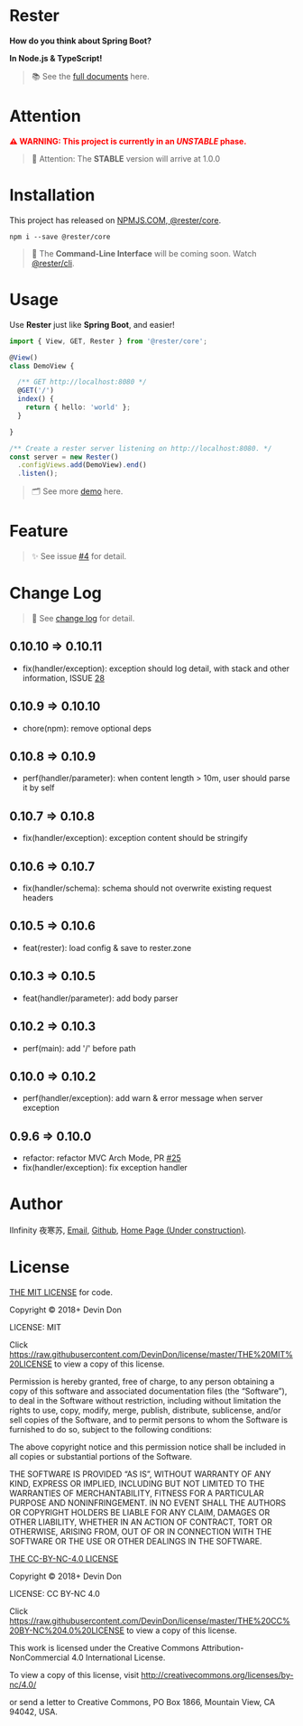 # Rester

**How do you think about Spring Boot?**

**In Node.js & TypeScript!**

> 📚 ​See the [full documents](https://github.com/DevinDon/rester-core/tree/master/docs) here.

# Attention

<span style="color: red">**:warning: WARNING: This project is currently in an *UNSTABLE* phase.**</span>

> 📢 Attention: The **STABLE** version will arrive at 1.0.0

# Installation

This project has released on [NPMJS.COM, @rester/core](https://www.npmjs.com/package/@rester/core).

```shell
npm i --save @rester/core
```

> 💫 ​The **Command-Line Interface** will be coming soon. Watch [@rester/cli](https://www.npmjs.com/package/@rester/cli).

# Usage

Use **Rester** just like **Spring Boot**, and easier!

```typescript
import { View, GET, Rester } from '@rester/core';

@View()
class DemoView {

  /** GET http://localhost:8080 */
  @GET('/')
  index() {
    return { hello: 'world' };
  }

}

/** Create a rester server listening on http://localhost:8080. */
const server = new Rester()
  .configViews.add(DemoView).end()
  .listen();
```

> 🗂 See more [demo](https://github.com/DevinDon/rester-core/blob/master/src/demo) here.

# Feature

> ✨ See issue [#4](https://github.com/DevinDon/rester-core/issues/4) for detail.

# Change Log

> 📄 See [change log](https://github.com/DevinDon/rester-core/blob/master/docs/CHANGELOG.md) for detail.

## 0.10.10 => 0.10.11

- fix(handler/exception): exception should log detail, with stack and other information, ISSUE [28](https://github.com/DevinDon/rester-core/issues/28)

## 0.10.9 => 0.10.10

- chore(npm): remove optional deps

## 0.10.8 => 0.10.9

- perf(handler/parameter): when content length > 10m, user should parse it by self

## 0.10.7 => 0.10.8

- fix(handler/exception): exception content should be stringify

## 0.10.6 => 0.10.7

- fix(handler/schema): schema should not overwrite existing request headers

## 0.10.5 => 0.10.6

- feat(rester): load config & save to rester.zone

## 0.10.3 => 0.10.5

- feat(handler/parameter): add body parser

## 0.10.2 => 0.10.3

- perf(main): add '/' before path

## 0.10.0 => 0.10.2

- perf(handler/exception): add warn & error message when server exception

## 0.9.6 => 0.10.0

- refactor: refactor MVC Arch Mode, PR [#25](https://github.com/DevinDon/rester-core/pull/25)
- fix(handler/exception): fix exception handler

# Author

IInfinity 夜寒苏, [Email](mailto:I.INF@Outlook.com), [Github](https://github.com/DevinDon), [Home Page (Under construction)](https://blog.don.red).

# License

[THE MIT LICENSE](https://raw.githubusercontent.com/DevinDon/license/master/THE%20MIT%20LICENSE) for code.

Copyright © 2018+ Devin Don

LICENSE: MIT

Click https://raw.githubusercontent.com/DevinDon/license/master/THE%20MIT%20LICENSE to view a copy of this license.

Permission is hereby granted, free of charge, to any person obtaining a copy of this software and associated documentation files (the “Software”), to deal in the Software without restriction, including without limitation the rights to use, copy, modify, merge, publish, distribute, sublicense, and/or sell copies of the Software, and to permit persons to whom the Software is furnished to do so, subject to the following conditions:

The above copyright notice and this permission notice shall be included in all copies or substantial portions of the Software.

THE SOFTWARE IS PROVIDED “AS IS”, WITHOUT WARRANTY OF ANY KIND, EXPRESS OR IMPLIED, INCLUDING BUT NOT LIMITED TO THE WARRANTIES OF MERCHANTABILITY, FITNESS FOR A PARTICULAR PURPOSE AND NONINFRINGEMENT. IN NO EVENT SHALL THE AUTHORS OR COPYRIGHT HOLDERS BE LIABLE FOR ANY CLAIM, DAMAGES OR OTHER LIABILITY, WHETHER IN AN ACTION OF CONTRACT, TORT OR OTHERWISE, ARISING FROM, OUT OF OR IN CONNECTION WITH THE SOFTWARE OR THE USE OR OTHER DEALINGS IN THE SOFTWARE.

[THE CC-BY-NC-4.0 LICENSE](https://raw.githubusercontent.com/DevinDon/license/master/THE%20CC%20BY-NC%204.0%20LICENSE)

Copyright © 2018+ Devin Don

LICENSE: CC BY-NC 4.0

Click https://raw.githubusercontent.com/DevinDon/license/master/THE%20CC%20BY-NC%204.0%20LICENSE to view a copy of this license.

This work is licensed under the Creative Commons Attribution-NonCommercial 4.0 International License.

To view a copy of this license, visit http://creativecommons.org/licenses/by-nc/4.0/

or send a letter to Creative Commons, PO Box 1866, Mountain View, CA 94042, USA.
